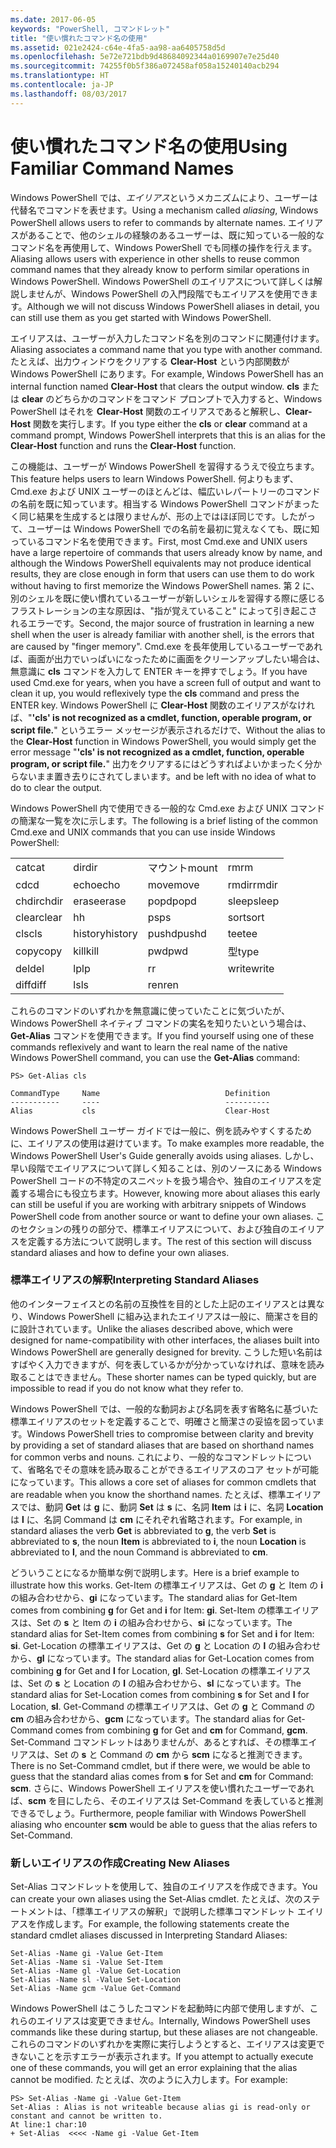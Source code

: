 ```yaml
---
ms.date: 2017-06-05
keywords: "PowerShell, コマンドレット"
title: "使い慣れたコマンド名の使用"
ms.assetid: 021e2424-c64e-4fa5-aa98-aa6405758d5d
ms.openlocfilehash: 5e72e721bdb9d48684092344a0169907e7e25d40
ms.sourcegitcommit: 74255f0b5f386a072458af058a15240140acb294
ms.translationtype: HT
ms.contentlocale: ja-JP
ms.lasthandoff: 08/03/2017
---
```

# <a name="using-familiar-command-names"></a><span data-ttu-id="13691-103">使い慣れたコマンド名の使用</span><span class="sxs-lookup"><span data-stu-id="13691-103">Using Familiar Command Names</span></span>
<span data-ttu-id="13691-104">Windows PowerShell では、*エイリアス*というメカニズムにより、ユーザーは代替名でコマンドを表せます。</span><span class="sxs-lookup"><span data-stu-id="13691-104">Using a mechanism called *aliasing*, Windows PowerShell allows users to refer to commands by alternate names.</span></span> <span data-ttu-id="13691-105">エイリアスがあることで、他のシェルの経験のあるユーザーは、既に知っている一般的なコマンド名を再使用して、Windows PowerShell でも同様の操作を行えます。</span><span class="sxs-lookup"><span data-stu-id="13691-105">Aliasing allows users with experience in other shells to reuse common command names that they already know to perform similar operations in Windows PowerShell.</span></span> <span data-ttu-id="13691-106">Windows PowerShell のエイリアスについて詳しくは解説しませんが、Windows PowerShell の入門段階でもエイリアスを使用できます。</span><span class="sxs-lookup"><span data-stu-id="13691-106">Although we will not discuss Windows PowerShell aliases in detail, you can still use them as you get started with Windows PowerShell.</span></span>

<span data-ttu-id="13691-107">エイリアスは、ユーザーが入力したコマンド名を別のコマンドに関連付けます。</span><span class="sxs-lookup"><span data-stu-id="13691-107">Aliasing associates a command name that you type with another command.</span></span> <span data-ttu-id="13691-108">たとえば、出力ウィンドウをクリアする **Clear-Host** という内部関数が Windows PowerShell にあります。</span><span class="sxs-lookup"><span data-stu-id="13691-108">For example, Windows PowerShell has an internal function named **Clear-Host** that clears the output window.</span></span> <span data-ttu-id="13691-109">**cls** または **clear** のどちらかのコマンドをコマンド プロンプトで入力すると、Windows PowerShell はそれを **Clear-Host** 関数のエイリアスであると解釈し、**Clear-Host** 関数を実行します。</span><span class="sxs-lookup"><span data-stu-id="13691-109">If you type either the **cls** or **clear** command at a command prompt, Windows PowerShell interprets that this is an alias for the **Clear-Host** function and runs the **Clear-Host** function.</span></span>

<span data-ttu-id="13691-110">この機能は、ユーザーが Windows PowerShell を習得するうえで役立ちます。</span><span class="sxs-lookup"><span data-stu-id="13691-110">This feature helps users to learn Windows PowerShell.</span></span> <span data-ttu-id="13691-111">何よりもまず、Cmd.exe および UNIX ユーザーのほとんどは、幅広いレパートリーのコマンドの名前を既に知っています。相当する Windows PowerShell コマンドがまったく同じ結果を生成するとは限りませんが、形の上ではほぼ同じです。したがって、ユーザーは Windows PowerShell での名前を最初に覚えなくても、既に知っているコマンド名を使用できます。</span><span class="sxs-lookup"><span data-stu-id="13691-111">First, most Cmd.exe and UNIX users have a large repertoire of commands that users already know by name, and although the Windows PowerShell equivalents may not produce identical results, they are close enough in form that users can use them to do work without having to first memorize the Windows PowerShell names.</span></span> <span data-ttu-id="13691-112">第 2 に、別のシェルを既に使い慣れているユーザーが新しいシェルを習得する際に感じるフラストレーションの主な原因は、"指が覚えていること" によって引き起こされるエラーです。</span><span class="sxs-lookup"><span data-stu-id="13691-112">Second, the major source of frustration in learning a new shell when the user is already familiar with another shell, is the errors that are caused by "finger memory".</span></span> <span data-ttu-id="13691-113">Cmd.exe を長年使用しているユーザーであれば、画面が出力でいっぱいになったために画面をクリーンアップしたい場合は、無意識に **cls** コマンドを入力して ENTER キーを押すでしょう。</span><span class="sxs-lookup"><span data-stu-id="13691-113">If you have used Cmd.exe for years, when you have a screen full of output and want to clean it up, you would reflexively type the **cls** command and press the ENTER key.</span></span> <span data-ttu-id="13691-114">Windows PowerShell に **Clear-Host** 関数のエイリアスがなければ、"**'cls' is not recognized as a cmdlet, function, operable program, or script file.**" というエラー メッセージが表示されるだけで、</span><span class="sxs-lookup"><span data-stu-id="13691-114">Without the alias to the **Clear-Host** function in Windows PowerShell, you would simply get the error message "**'cls' is not recognized as a cmdlet, function, operable program, or script file.**"</span></span> <span data-ttu-id="13691-115">出力をクリアするにはどうすればよいかまったく分からないまま置き去りにされてしまいます。</span><span class="sxs-lookup"><span data-stu-id="13691-115">and be left with no idea of what to do to clear the output.</span></span>

<span data-ttu-id="13691-116">Windows PowerShell 内で使用できる一般的な Cmd.exe および UNIX コマンドの簡潔な一覧を次に示します。</span><span class="sxs-lookup"><span data-stu-id="13691-116">The following is a brief listing of the common Cmd.exe and UNIX commands that you can use inside Windows PowerShell:</span></span>

|||||
|-|-|-|-|
|<span data-ttu-id="13691-117">cat</span><span class="sxs-lookup"><span data-stu-id="13691-117">cat</span></span>|<span data-ttu-id="13691-118">dir</span><span class="sxs-lookup"><span data-stu-id="13691-118">dir</span></span>|<span data-ttu-id="13691-119">マウント</span><span class="sxs-lookup"><span data-stu-id="13691-119">mount</span></span>|<span data-ttu-id="13691-120">rm</span><span class="sxs-lookup"><span data-stu-id="13691-120">rm</span></span>|
|<span data-ttu-id="13691-121">cd</span><span class="sxs-lookup"><span data-stu-id="13691-121">cd</span></span>|<span data-ttu-id="13691-122">echo</span><span class="sxs-lookup"><span data-stu-id="13691-122">echo</span></span>|<span data-ttu-id="13691-123">move</span><span class="sxs-lookup"><span data-stu-id="13691-123">move</span></span>|<span data-ttu-id="13691-124">rmdir</span><span class="sxs-lookup"><span data-stu-id="13691-124">rmdir</span></span>|
|<span data-ttu-id="13691-125">chdir</span><span class="sxs-lookup"><span data-stu-id="13691-125">chdir</span></span>|<span data-ttu-id="13691-126">erase</span><span class="sxs-lookup"><span data-stu-id="13691-126">erase</span></span>|<span data-ttu-id="13691-127">popd</span><span class="sxs-lookup"><span data-stu-id="13691-127">popd</span></span>|<span data-ttu-id="13691-128">sleep</span><span class="sxs-lookup"><span data-stu-id="13691-128">sleep</span></span>|
|<span data-ttu-id="13691-129">clear</span><span class="sxs-lookup"><span data-stu-id="13691-129">clear</span></span>|<span data-ttu-id="13691-130">h</span><span class="sxs-lookup"><span data-stu-id="13691-130">h</span></span>|<span data-ttu-id="13691-131">ps</span><span class="sxs-lookup"><span data-stu-id="13691-131">ps</span></span>|<span data-ttu-id="13691-132">sort</span><span class="sxs-lookup"><span data-stu-id="13691-132">sort</span></span>|
|<span data-ttu-id="13691-133">cls</span><span class="sxs-lookup"><span data-stu-id="13691-133">cls</span></span>|<span data-ttu-id="13691-134">history</span><span class="sxs-lookup"><span data-stu-id="13691-134">history</span></span>|<span data-ttu-id="13691-135">pushd</span><span class="sxs-lookup"><span data-stu-id="13691-135">pushd</span></span>|<span data-ttu-id="13691-136">tee</span><span class="sxs-lookup"><span data-stu-id="13691-136">tee</span></span>|
|<span data-ttu-id="13691-137">copy</span><span class="sxs-lookup"><span data-stu-id="13691-137">copy</span></span>|<span data-ttu-id="13691-138">kill</span><span class="sxs-lookup"><span data-stu-id="13691-138">kill</span></span>|<span data-ttu-id="13691-139">pwd</span><span class="sxs-lookup"><span data-stu-id="13691-139">pwd</span></span>|<span data-ttu-id="13691-140">型</span><span class="sxs-lookup"><span data-stu-id="13691-140">type</span></span>|
|<span data-ttu-id="13691-141">del</span><span class="sxs-lookup"><span data-stu-id="13691-141">del</span></span>|<span data-ttu-id="13691-142">lp</span><span class="sxs-lookup"><span data-stu-id="13691-142">lp</span></span>|<span data-ttu-id="13691-143">r</span><span class="sxs-lookup"><span data-stu-id="13691-143">r</span></span>|<span data-ttu-id="13691-144">write</span><span class="sxs-lookup"><span data-stu-id="13691-144">write</span></span>|
|<span data-ttu-id="13691-145">diff</span><span class="sxs-lookup"><span data-stu-id="13691-145">diff</span></span>|<span data-ttu-id="13691-146">ls</span><span class="sxs-lookup"><span data-stu-id="13691-146">ls</span></span>|<span data-ttu-id="13691-147">ren</span><span class="sxs-lookup"><span data-stu-id="13691-147">ren</span></span>||

<span data-ttu-id="13691-148">これらのコマンドのいずれかを無意識に使っていたことに気づいたが、Windows PowerShell ネイティブ コマンドの実名を知りたいという場合は、**Get-Alias** コマンドを使用できます。</span><span class="sxs-lookup"><span data-stu-id="13691-148">If you find yourself using one of these commands reflexively and want to learn the real name of the native Windows PowerShell command, you can use the **Get-Alias** command:</span></span>

```
PS> Get-Alias cls

CommandType     Name                            Definition
-----------     ----                            ----------
Alias           cls                             Clear-Host
```

<span data-ttu-id="13691-149">Windows PowerShell ユーザー ガイドでは一般に、例を読みやすくするために、エイリアスの使用は避けています。</span><span class="sxs-lookup"><span data-stu-id="13691-149">To make examples more readable, the Windows PowerShell User's Guide generally avoids using aliases.</span></span> <span data-ttu-id="13691-150">しかし、早い段階でエイリアスについて詳しく知ることは、別のソースにある Windows PowerShell コードの不特定のスニペットを扱う場合や、独自のエイリアスを定義する場合にも役立ちます。</span><span class="sxs-lookup"><span data-stu-id="13691-150">However, knowing more about aliases this early can still be useful if you are working with arbitrary snippets of Windows PowerShell code from another source or want to define your own aliases.</span></span> <span data-ttu-id="13691-151">このセクションの残りの部分で、標準エイリアスについて、および独自のエイリアスを定義する方法について説明します。</span><span class="sxs-lookup"><span data-stu-id="13691-151">The rest of this section will discuss standard aliases and how to define your own aliases.</span></span>

### <a name="interpreting-standard-aliases"></a><span data-ttu-id="13691-152">標準エイリアスの解釈</span><span class="sxs-lookup"><span data-stu-id="13691-152">Interpreting Standard Aliases</span></span>
<span data-ttu-id="13691-153">他のインターフェイスとの名前の互換性を目的とした上記のエイリアスとは異なり、Windows PowerShell に組み込まれたエイリアスは一般に、簡潔さを目的に設計されています。</span><span class="sxs-lookup"><span data-stu-id="13691-153">Unlike the aliases described above, which were designed for name-compatibility with other interfaces, the aliases built into Windows PowerShell are generally designed for brevity.</span></span> <span data-ttu-id="13691-154">こうした短い名前はすばやく入力できますが、何を表しているかが分かっていなければ、意味を読み取ることはできません。</span><span class="sxs-lookup"><span data-stu-id="13691-154">These shorter names can be typed quickly, but are impossible to read if you do not know what they refer to.</span></span>

<span data-ttu-id="13691-155">Windows PowerShell では、一般的な動詞および名詞を表す省略名に基づいた標準エイリアスのセットを定義することで、明確さと簡潔さの妥協を図っています。</span><span class="sxs-lookup"><span data-stu-id="13691-155">Windows PowerShell tries to compromise between clarity and brevity by providing a set of standard aliases that are based on shorthand names for common verbs and nouns.</span></span> <span data-ttu-id="13691-156">これにより、一般的なコマンドレットについて、省略名でその意味を読み取ることができるエイリアスのコア セットが可能になっています。</span><span class="sxs-lookup"><span data-stu-id="13691-156">This allows a core set of aliases for common cmdlets that are readable when you know the shorthand names.</span></span> <span data-ttu-id="13691-157">たとえば、標準エイリアスでは、動詞 **Get** は **g** に、動詞 **Set** は **s** に、名詞 **Item** は **i** に、名詞 **Location** は **l** に、名詞 Command は **cm** にそれぞれ省略されます。</span><span class="sxs-lookup"><span data-stu-id="13691-157">For example, in standard aliases the verb **Get** is abbreviated to **g**, the verb **Set** is abbreviated to **s**, the noun **Item** is abbreviated to **i**, the noun **Location** is abbreviated to **l**, and the noun Command is abbreviated to **cm**.</span></span>

<span data-ttu-id="13691-158">どういうことになるか簡単な例で説明します。</span><span class="sxs-lookup"><span data-stu-id="13691-158">Here is a brief example to illustrate how this works.</span></span> <span data-ttu-id="13691-159">Get-Item の標準エイリアスは、Get の **g** と Item の **i** の組み合わせから、**gi** になっています。</span><span class="sxs-lookup"><span data-stu-id="13691-159">The standard alias for Get-Item comes from combining **g** for Get and **i** for Item: **gi**.</span></span> <span data-ttu-id="13691-160">Set-Item の標準エイリアスは、Set の **s** と Item の **i** の組み合わせから、**si** になっています。</span><span class="sxs-lookup"><span data-stu-id="13691-160">The standard alias for Set-Item comes from combining **s** for Set and **i** for Item: **si**.</span></span> <span data-ttu-id="13691-161">Get-Location の標準エイリアスは、Get の **g** と Location の **l** の組み合わせから、**gl** になっています。</span><span class="sxs-lookup"><span data-stu-id="13691-161">The standard alias for Get-Location comes from combining **g** for Get and **l** for Location, **gl**.</span></span> <span data-ttu-id="13691-162">Set-Location の標準エイリアスは、Set の **s** と Location の **l** の組み合わせから、**sl** になっています。</span><span class="sxs-lookup"><span data-stu-id="13691-162">The standard alias for Set-Location comes from combining **s** for Set and **l** for Location, **sl**.</span></span> <span data-ttu-id="13691-163">Get-Command の標準エイリアスは、Get の **g** と Command の **cm** の組み合わせから、**gcm** になっています。</span><span class="sxs-lookup"><span data-stu-id="13691-163">The standard alias for Get-Command comes from combining **g** for Get and **cm** for Command, **gcm**.</span></span> <span data-ttu-id="13691-164">Set-Command コマンドレットはありませんが、あるとすれば、その標準エイリアスは、Set の **s** と Command の **cm** から **scm** になると推測できます。</span><span class="sxs-lookup"><span data-stu-id="13691-164">There is no Set-Command cmdlet, but if there were, we would be able to guess that the standard alias comes from **s** for Set and **cm** for Command: **scm**.</span></span> <span data-ttu-id="13691-165">さらに、Windows PowerShell エイリアスを使い慣れたユーザーであれば、**scm** を目にしたら、そのエイリアスは Set-Command を表していると推測できるでしょう。</span><span class="sxs-lookup"><span data-stu-id="13691-165">Furthermore, people familiar with Windows PowerShell aliasing who encounter **scm** would be able to guess that the alias refers to Set-Command.</span></span>

### <a name="creating-new-aliases"></a><span data-ttu-id="13691-166">新しいエイリアスの作成</span><span class="sxs-lookup"><span data-stu-id="13691-166">Creating New Aliases</span></span>
<span data-ttu-id="13691-167">Set-Alias コマンドレットを使用して、独自のエイリアスを作成できます。</span><span class="sxs-lookup"><span data-stu-id="13691-167">You can create your own aliases using the Set-Alias cmdlet.</span></span> <span data-ttu-id="13691-168">たとえば、次のステートメントは、「標準エイリアスの解釈」で説明した標準コマンドレット エイリアスを作成します。</span><span class="sxs-lookup"><span data-stu-id="13691-168">For example, the following statements create the standard cmdlet aliases discussed in Interpreting Standard Aliases:</span></span>

```
Set-Alias -Name gi -Value Get-Item
Set-Alias -Name si -Value Set-Item
Set-Alias -Name gl -Value Get-Location
Set-Alias -Name sl -Value Set-Location
Set-Alias -Name gcm -Value Get-Command
```

<span data-ttu-id="13691-169">Windows PowerShell はこうしたコマンドを起動時に内部で使用しますが、これらのエイリアスは変更できません。</span><span class="sxs-lookup"><span data-stu-id="13691-169">Internally, Windows PowerShell uses commands like these during startup, but these aliases are not changeable.</span></span> <span data-ttu-id="13691-170">これらのコマンドのいずれかを実際に実行しようとすると、エイリアスは変更できないことを示すエラーが表示されます。</span><span class="sxs-lookup"><span data-stu-id="13691-170">If you attempt to actually execute one of these commands, you will get an error explaining that the alias cannot be modified.</span></span> <span data-ttu-id="13691-171">たとえば、次のように入力します。</span><span class="sxs-lookup"><span data-stu-id="13691-171">For example:</span></span>

```
PS> Set-Alias -Name gi -Value Get-Item
Set-Alias : Alias is not writeable because alias gi is read-only or constant and cannot be written to.
At line:1 char:10
+ Set-Alias  <<<< -Name gi -Value Get-Item
```


